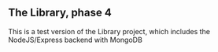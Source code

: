 ## The Library, phase 4

This is a test version of the Library project, which includes the NodeJS/Express backend with MongoDB